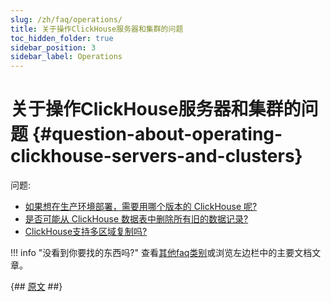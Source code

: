 ```yaml
---
slug: /zh/faq/operations/
title: 关于操作ClickHouse服务器和集群的问题
toc_hidden_folder: true
sidebar_position: 3
sidebar_label: Operations
---
```


# 关于操作ClickHouse服务器和集群的问题 {#question-about-operating-clickhouse-servers-and-clusters}

问题:

-   [如果想在生产环境部署，需要用哪个版本的 ClickHouse 呢?](../../faq/operations/production.md)
-   [是否可能从 ClickHouse 数据表中删除所有旧的数据记录?](../../faq/operations/delete-old-data.md)
-   [ClickHouse支持多区域复制吗?](../../faq/operations/multi-region-replication.md)


!!! info "没看到你要找的东西吗?"
    查看[其他faq类别](../../faq/index.md)或浏览左边栏中的主要文档文章。

{## [原文](https://clickhouse.com/docs/en/faq/production/) ##}
